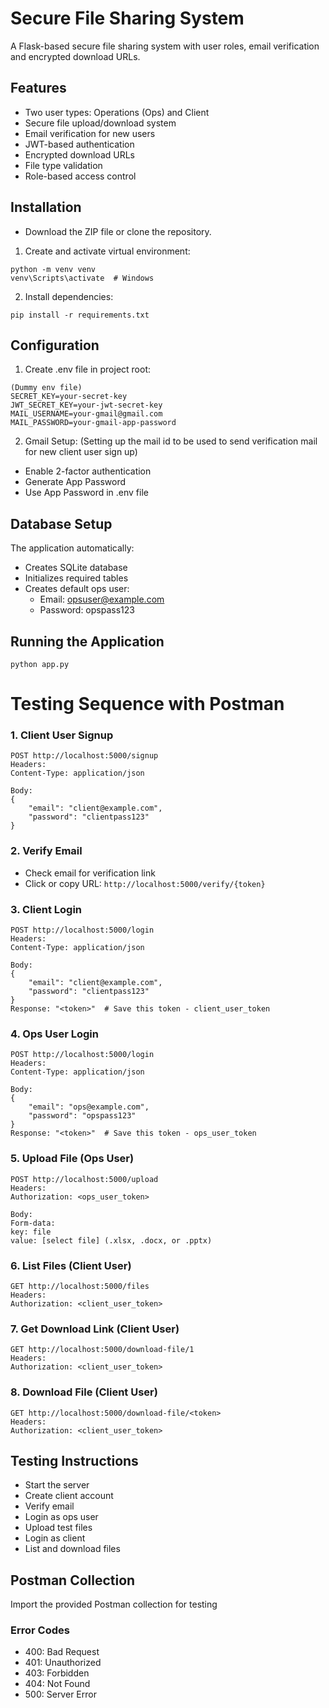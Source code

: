 # Secure File Sharing System

A Flask-based secure file sharing system with user roles, email verification and encrypted download URLs.

## Features
- Two user types: Operations (Ops) and Client
- Secure file upload/download system
- Email verification for new users
- JWT-based authentication
- Encrypted download URLs
- File type validation
- Role-based access control

## Installation

- Download the ZIP file or clone the repository.

1. Create and activate virtual environment:
```
python -m venv venv
venv\Scripts\activate  # Windows
```

2. Install dependencies:
```
pip install -r requirements.txt
```

## Configuration
1. Create .env file in project root:
```
(Dummy env file)
SECRET_KEY=your-secret-key
JWT_SECRET_KEY=your-jwt-secret-key
MAIL_USERNAME=your-gmail@gmail.com
MAIL_PASSWORD=your-gmail-app-password
```

2. Gmail Setup: (Setting up the mail id to be used to send verification mail for new client user sign up)
- Enable 2-factor authentication
- Generate App Password
- Use App Password in .env file


## Database Setup
The application automatically:

- Creates SQLite database
- Initializes required tables
- Creates default ops user:
    - Email: opsuser@example.com
    - Password: opspass123

## Running the Application
```
python app.py
```

# Testing Sequence with Postman

### 1. Client User Signup
```
POST http://localhost:5000/signup
Headers:
Content-Type: application/json

Body:
{
    "email": "client@example.com",
    "password": "clientpass123"
}
```

### 2. Verify Email
- Check email for verification link
- Click or copy URL: `http://localhost:5000/verify/{token}`

### 3. Client Login
```
POST http://localhost:5000/login
Headers:
Content-Type: application/json

Body:
{
    "email": "client@example.com",
    "password": "clientpass123"
}
Response: "<token>"  # Save this token - client_user_token
```

### 4. Ops User Login
```
POST http://localhost:5000/login
Headers:
Content-Type: application/json

Body:
{
    "email": "ops@example.com",
    "password": "opspass123"
}
Response: "<token>"  # Save this token - ops_user_token
```

### 5. Upload File (Ops User)
```
POST http://localhost:5000/upload
Headers:
Authorization: <ops_user_token>

Body:
Form-data:
key: file
value: [select file] (.xlsx, .docx, or .pptx)
```

### 6. List Files (Client User)
```
GET http://localhost:5000/files
Headers:
Authorization: <client_user_token>
```

### 7. Get Download Link (Client User)
```
GET http://localhost:5000/download-file/1
Headers:
Authorization: <client_user_token>
```

### 8. Download File (Client User)
```
GET http://localhost:5000/download-file/<token>
Headers:
Authorization: <client_user_token>
```



## Testing Instructions
- Start the server
- Create client account
- Verify email
- Login as ops user
- Upload test files
- Login as client
- List and download files

## Postman Collection
Import the provided Postman collection for testing


### Error Codes
- 400: Bad Request
- 401: Unauthorized
- 403: Forbidden
- 404: Not Found
- 500: Server Error


